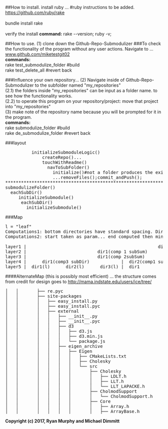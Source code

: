 ##How to install.
install ruby ... #ruby instructions to be added.
<br>https://github.com/ruby/rake<br>
<br>bundle install rake<br>
<br>verify the install <b>command:</b> rake --version; ruby -v;

##How to use.
(1) clone down the Github-Repo-Submodulizer
###To check the functionality of the program without any user actions.
Navigate to ... www.github.com/miketestgit02
<br><b>commands:</b>
<br>rake test_submodulize_folder  #build
<br>rake test_delete_all          #revert back

###Influence your own repository... 
(2) Navigate inside of Github-Repo-Submodulizer to the subfolder named "my_repositories" 
<br>(2.1) the folders inside "my_repositories" can be input as a folder name. to see how the functionality works.
<br>(2.2) to operate this program on your repository/project: move that project into "my_repositories" 
<br>(3) make note of the repository name because you will be prompted for it in the program.
<br><b>commands:</b>
<br>rake submodulize_folder       #build
<br>rake de_submodulize_folder    #revert back

###layout
<pre>
          initializeSubmoduleLogic()
              createRepo()...
              touchWithReadme()
                navToSubFolder()
                  initialize()#not a folder produces the exit procedure... 
                  ...removeFiles();commit_andPush();
*******************************************************************************************
submodulizeFolder()
  eachSubDir()
     initializeSubmodule()
      eachSubDir()
        initializeSubmodule()
</pre>

###Map
<pre>
l = "leaf"
Computations1: bottom directories have standard spacing. Directories above have summation spacing.
Computations2: start taken as param... end computed then min.

layer1 |                                                  dir1(comp 2subSum)
layer2 |                           dir1(comp 1 subSum)            |               dir2(comp 1 subSum)
layer3 |                           dir1(comp 2subSum)             |               dir2(l)
layer4 |      dir1(comp3 subDir)            |  dir2(comp1 subDir)
layer5 |  dir1(l)      dir2(l)      dir3(l) |  dir1
</pre>
####AlternateMap (this is possibly most efficient) ... the structure comes from 
credit for design goes to http://mama.indstate.edu/users/ice/tree/
<pre>
│   │       ├── re.pyc
│   │       ├── site-packages
│   │       │   ├── easy_install.py
│   │       │   ├── easy_install.pyc
│   │       │   ├── external
│   │       │   │   ├── __init__.py
│   │       │   │   ├── __init__.pyc
│   │       │   │   ├── d3
│   │       │   │   │   ├── d3.js
│   │       │   │   │   ├── d3.min.js
│   │       │   │   │   └── package.js
│   │       │   │   ├── eigen_archive
│   │       │   │   │   ├── Eigen
│   │       │   │   │   │   ├── CMakeLists.txt
│   │       │   │   │   │   ├── Cholesky
│   │       │   │   │   │   └── src
│   │       │   │   │   │       ├── Cholesky
│   │       │   │   │   │       │   ├── LDLT.h
│   │       │   │   │   │       │   ├── LLT.h
│   │       │   │   │   │       │   └── LLT_LAPACKE.h
│   │       │   │   │   │       ├── CholmodSupport
│   │       │   │   │   │       │   └── CholmodSupport.h
│   │       │   │   │   │       ├── Core
│   │       │   │   │   │       │   ├── Array.h
│   │       │   │   │   │       │   ├── ArrayBase.h
</pre>

<b>Copyright (c) 2017, Ryan Murphy and Michael Dimmitt</b>
